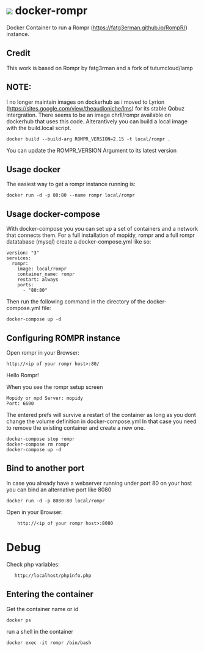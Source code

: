 [![](https://images.microbadger.com/badges/image/rawdlite/rompr.svg)](https://microbadger.com/images/rawdlite/rompr "Get your own image badge on microbadger.com")
docker-rompr
=================

Docker Container to run a Rompr (https://fatg3erman.github.io/RompR/) instance.

Credit
------

This work is based on Rompr by fatg3rman and a fork of tutumcloud/lamp

NOTE:
-----

I no longer maintain images on dockerhub as i moved to Lyrion (https://sites.google.com/view/theaudioniche/lms) for its stable Qobuz intergration.
There seems to be an image chrll/rompr available on dockerhub that uses this code.
Alterantively you can build a local image with the build.local script.

    docker build --build-arg ROMPR_VERSION=2.15 -t local/rompr .

You can update the ROMPR_VERSION Argument to its latest version

Usage docker
------------
The easiest way to get a rompr instance running is:

	docker run -d -p 80:80 --name rompr local/rompr

Usage docker-compose
---------------------------------
With docker-compose you you can set up a set of containers and a network that connects them.
For a full installation of mopidy, rompr and a full rompr datatabase (mysql)
create a docker-compose.yml like so:


	version: "3"
	services:
	  rompr:
	    image: local/rompr
	    container_name: rompr
	    restart: always
	    ports:
	      - "80:80"

Then run the following command in the directory of the docker-compose.yml file:

    docker-compose up -d

Configuring ROMPR instance
------------------------------

Open rompr in your Browser:

	http://<ip of your rompr host>:80/

Hello Rompr!

When you see the rompr setup screen

	Mopidy or mpd Server: mopidy
	Port: 6600

The entered prefs will survive a restart of the container as long as you dont change the volume definition in docker-compose.yml
In that case you need to remove the existing container and create a new one.

    docker-compose stop rompr
    docker-compose rm rompr
    docker-compose up -d

Bind to another port
-----------------------------
In case you already have a webserver running under port 80 on your host you can bind an alternative port like 8080

	docker run -d -p 8080:80 local/rompr

Open in your Browser:

        http://<ip of your rompr host>:8080

Debug
=====

Check php variables:

       http://localhost/phpinfo.php

Entering the container
-------------------------------

Get the container name or id

	docker ps

run a shell in the container

	docker exec -it rompr /bin/bash
